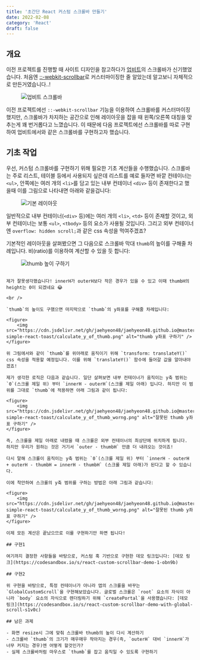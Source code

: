 ```yaml
---
title: '초간단 React 커스텀 스크롤바 만들기'
date: 2022-02-08
category: 'React'
draft: false
---
```


## 개요

이전 프로젝트를 진행할 때 사이트 디자인을 참고하다가 [업비트](https://upbit.com/home)의 스크롤바가 신기했었습니다. 처음엔 [::-webkit-scrollbar](https://developer.mozilla.org/en-US/docs/Web/CSS/::-webkit-scrollbar)로 커스터마이징한 줄 알았는데 알고보니 자체적으로 만든거였습니다..!

<figure>
    <img src="https://cdn.jsdelivr.net/gh/jaehyeon48/jaehyeon48.github.io@master/assets/images/react/super-simple-react-toast/upbit_scrollbar.gif" alt="업비트 스크롤바" />
</figure>

이전 프로젝트에선 `::-webkit-scrollbar` 기능을 이용하여 스크롤바를 커스터마이징 했지만, 스크롤바가 차지하는 공간으로 인해 레이아웃을 잡을 때 왼쪽/오른쪽 대칭을 맞추는게 꽤 번거롭다고 느꼈습니다. 이 때문에 다음 프로젝트에선 스크롤바를 따로 구현하여 업비트에서와 같은 스크롤바를 구현하고자 했습니다.

## 기초 작업

우선, 커스텀 스크롤바를 구현하기 위해 필요한 기초 계산들을 수행했습니다. 스크롤바는 주로 리스트, 테이블 등에서 사용되지 싶은데 리스트를 예로 들자면 바깥 컨테이너는 `<ul>`, 안쪽에는 여러 개의 `<li>`를 담고 있는 내부 컨테이너 `<div>` 등이 존재한다고 했을때 이를 그림으로 나타내면 아래와 같을겁니다:

<figure>
    <img src="https://cdn.jsdelivr.net/gh/jaehyeon48/jaehyeon48.github.io@master/assets/images/react/super-simple-react-toast/basic_layout" alt="기본 레이아웃" />
</figure>

일반적으로 내부 컨테이너(`<div>` 등)에는 여러 개의 `<li>`, `<td>` 등이 존재할 것이고, 외부 컨테이너는 보통 `<ul>`, `<tbody>` 등의 요소가 사용될 것입니다. 그리고 외부 컨테이너엔 `overflow: hidden scroll;`과 같은 css 속성을 먹여주겠죠?

기본적인 레이아웃을 살펴봤으면 그 다음으로 스크롤바 막대 `thumb`의 높이를 구해줄 차례입니다. 비(ratio)를 이용하여 계산할 수 있을 듯 합니다:

<figure>
    <img src="https://cdn.jsdelivr.net/gh/jaehyeon48/jaehyeon48.github.io@master/assets/images/react/super-simple-react-toast/calculate_height_of_thumb.png" alt="thumb 높이 구하기" />
</figure>

~~~이때 두 번째 $innerH * thumbH = outerH^2$ 식에서, $innerH ≥ outerH$ 이므로 $thumbH ≤ outerH$임을 유추할 수 있을 것 같습니다.~~~

제가 잘못생각했습니다! innerH가 outerH보다 작은 경우가 있을 수 있고 이때 thumbH의 height는 0이 되겠네요 😂

<br />

`thumb`의 높이도 구했으면 마지막으로 `thumb`의 y좌표를 구해줄 차례입니다:

<figure>
    <img src="https://cdn.jsdelivr.net/gh/jaehyeon48/jaehyeon48.github.io@master/assets/images/react/super-simple-react-toast/calculate_y_of_thumb.png" alt="thumb y좌표 구하기" />
</figure>

위 그림에서와 같이 `thumb`를 위아래로 움직이기 위해 `transform: translateY()` css 속성을 적용할 예정입니다. 이를 위해 `translateY()` 함수에 들어갈 값을 알아내야겠죠!

제가 생각한 로직은 다음과 같습니다. 일단 살펴보면 내부 컨테이너가 움직이는 y축 범위는 `0`(스크롤 제일 위) 부터 `innerH - outerH`(스크롤 제일 아래) 입니다. 하지만 이 범위를 그대로 `thumb`에 적용하면 아래 그림과 같이 됩니다:

<figure>
    <img src="https://cdn.jsdelivr.net/gh/jaehyeon48/jaehyeon48.github.io@master/assets/images/react/super-simple-react-toast/calculate_y_of_thumb_worng.png" alt="잘못된 thumb y좌표 구하기" />
</figure>

즉, 스크롤을 제일 아래로 내렸을 때 스크롤은 외부 컨테이너의 최상단에 위치하게 됩니다. 하지만 우리가 원하는 것은 거기서 `outer - thumbH` 만큼 더 내려오는 것이죠!

다시 말해 스크롤이 움직이는 y축 범위는 `0`(스크롤 제일 위) 부터 `innerH - outerH + outerH - thumbH = innerH - thumbH` (스크롤 제일 아래)가 된다고 할 수 있습니다.

이에 착안하여 스크롤의 y축 범위를 구하는 방법은 아래 그림과 같습니다:

<figure>
    <img src="https://cdn.jsdelivr.net/gh/jaehyeon48/jaehyeon48.github.io@master/assets/images/react/super-simple-react-toast/calculate_y_of_thumb_worng.png" alt="잘못된 thumb y좌표 구하기" />
</figure>

이제 모든 계산은 끝났으므로 이를 구현하기만 하면 됩니다!

## 구현1

여기까지 결정한 사항들을 바탕으로, 커스텀 훅 기반으로 구현한 데모 링크입니다: [데모 링크](https://codesandbox.io/s/react-custom-scrollbar-demo-1-obn9b)

## 구현2

위 구현을 바탕으로, 특정 컨테이너가 아니라 앱의 스크롤을 바꾸는 `GlobalCustomScroll`을 구현해보았습니다. 글로벌 스크롤은 `root` 요소의 자식이 아니라 `body` 요소의 자식으로 렌더링하기 위해 `createPortal`을 사용했습니다: [데모 링크](https://codesandbox.io/s/react-custom-scrollbar-demo-with-global-scroll-s1v0c)

## 남은 과제

- 화면 resize시 그에 맞춰 스크롤바 thumb의 높이 다시 계산하기
- 스크롤바 `thumb`의 크기가 매우매우 작아지는 경우(즉, `outerH` 대비 `innerH`가 너무 커지는 경우)엔 어떻게 할것인가?
- 실제 스크롤바처럼 마우스로 `thumb`를 잡고 움직일 수 있도록 구현하기
